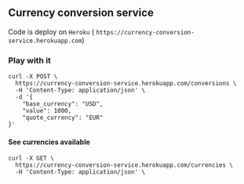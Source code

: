 ## Currency conversion service

Code is deploy on `Heroku` ( `https://currency-conversion-service.herokuapp.com`)

### Play with it

```
curl -X POST \
  https://currency-conversion-service.herokuapp.com/conversions \
  -H 'Content-Type: application/json' \
  -d '{
	"base_currency": "USD",
	"value": 1000,
	"quote_currency": "EUR"
}'
```

#### See currencies available

```
curl -X GET \
  https://currency-conversion-service.herokuapp.com/currencies \
  -H 'Content-Type: application/json' \
```
